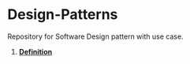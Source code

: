 # Design-Patterns
Repository for Software Design pattern with use case.

1. [**Definition**](https://github.com/sumansaurav91/Design-Patterns/blob/main/1.%20What%20is%20Design%20Patterns%3F)
